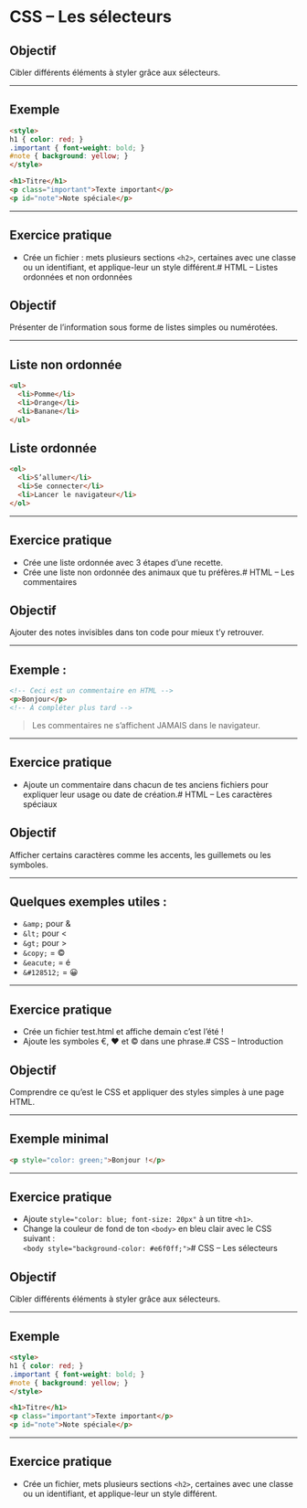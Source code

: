 # CSS – Les sélecteurs

## Objectif
Cibler différents éléments à styler grâce aux sélecteurs.

---

## Exemple

```html
<style>
h1 { color: red; }
.important { font-weight: bold; }
#note { background: yellow; }
</style>
```

```html
<h1>Titre</h1>
<p class="important">Texte important</p>
<p id="note">Note spéciale</p>
```

---

## Exercice pratique

- Crée un fichier : mets plusieurs sections `<h2>`, certaines avec une classe ou un identifiant, et applique-leur un style différent.# HTML – Listes ordonnées et non ordonnées

## Objectif
Présenter de l’information sous forme de listes simples ou numérotées.

---

## Liste non ordonnée

```html
<ul>
  <li>Pomme</li>
  <li>Orange</li>
  <li>Banane</li>
</ul>
```

## Liste ordonnée

```html
<ol>
  <li>S’allumer</li>
  <li>Se connecter</li>
  <li>Lancer le navigateur</li>
</ol>
```

---

## Exercice pratique

- Crée une liste ordonnée avec 3 étapes d’une recette.
- Crée une liste non ordonnée des animaux que tu préfères.# HTML – Les commentaires

## Objectif
Ajouter des notes invisibles dans ton code pour mieux t’y retrouver.

---

## Exemple :

```html
<!-- Ceci est un commentaire en HTML -->
<p>Bonjour</p>
<!-- À compléter plus tard -->
```

> Les commentaires ne s’affichent JAMAIS dans le navigateur.

---

## Exercice pratique

- Ajoute un commentaire dans chacun de tes anciens fichiers pour expliquer leur usage ou date de création.# HTML – Les caractères spéciaux

## Objectif
Afficher certains caractères comme les accents, les guillemets ou les symboles.

---

## Quelques exemples utiles :

- `&amp;` pour &  
- `&lt;` pour <
- `&gt;` pour >
- `&copy;` = ©
- `&eacute;` = é  
- `&#128512;` = 😀

---

## Exercice pratique

- Crée un fichier test.html et affiche demain c’est l’été !
- Ajoute les symboles €, ♥ et © dans une phrase.# CSS – Introduction

## Objectif
Comprendre ce qu’est le CSS et appliquer des styles simples à une page HTML.

---

## Exemple minimal

```html
<p style="color: green;">Bonjour !</p>
```

---

## Exercice pratique

- Ajoute `style="color: blue; font-size: 20px"` à un titre `<h1>`.
- Change la couleur de fond de ton `<body>` en bleu clair avec le CSS suivant :  
  `<body style="background-color: #e6f0ff;">`# CSS – Les sélecteurs

## Objectif
Cibler différents éléments à styler grâce aux sélecteurs.

---

## Exemple

```html
<style>
h1 { color: red; }
.important { font-weight: bold; }
#note { background: yellow; }
</style>
```

```html
<h1>Titre</h1>
<p class="important">Texte important</p>
<p id="note">Note spéciale</p>
```

---

## Exercice pratique

- Crée un fichier, mets plusieurs sections `<h2>`, certaines avec une classe ou un identifiant, et applique-leur un style différent.